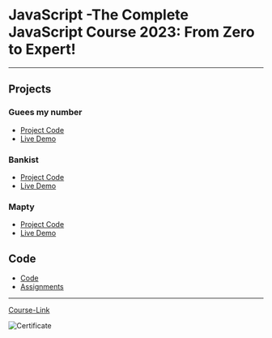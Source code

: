 # JavaScript -The Complete JavaScript Course 2023: From Zero to Expert!


---

## Projects

### Guees my number

- [Project Code](./Projects/01-guess-my-number)
- [Live Demo](guess-my-number-bashar.netlify.app)

### Bankist

- [Project Code](./Projects/02-Bankist)
- [Live Demo](https://bankist-bashar.netlify.app)

### Mapty

- [Project Code](./Projects/03-Mapty)
- [Live Demo](mapty-bashar.netlify.app)



## Code

- [Code](Code)
- [Assignments](Code/assignments/)

---

[Course-Link](https://www.udemy.com/share/101WeY3@jzb6XafNhxjWxvYrMiIUNufMKe-Gw-0HDCvDfA6uUfVPZVvBL6nUEc-6UYHUhfOlyQ==/)<br>

![Certificate](https://via.placeholder.com/468x300?text=Certificate+Here)
<br>
